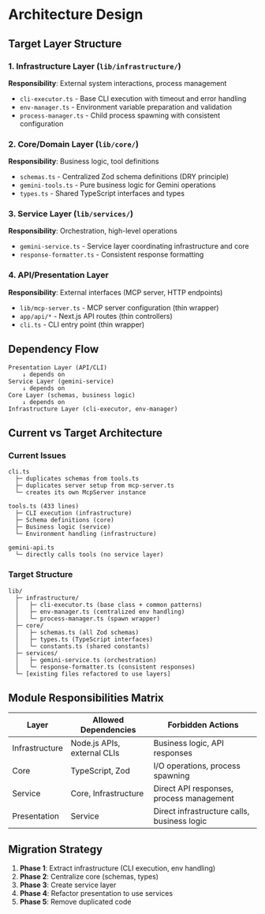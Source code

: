 # Architecture Design

## Target Layer Structure

### 1. Infrastructure Layer (`lib/infrastructure/`)

**Responsibility**: External system interactions, process management

- `cli-executor.ts` - Base CLI execution with timeout and error handling
- `env-manager.ts` - Environment variable preparation and validation
- `process-manager.ts` - Child process spawning with consistent configuration

### 2. Core/Domain Layer (`lib/core/`)

**Responsibility**: Business logic, tool definitions

- `schemas.ts` - Centralized Zod schema definitions (DRY principle)
- `gemini-tools.ts` - Pure business logic for Gemini operations
- `types.ts` - Shared TypeScript interfaces and types

### 3. Service Layer (`lib/services/`)

**Responsibility**: Orchestration, high-level operations

- `gemini-service.ts` - Service layer coordinating infrastructure and core
- `response-formatter.ts` - Consistent response formatting

### 4. API/Presentation Layer

**Responsibility**: External interfaces (MCP server, HTTP endpoints)

- `lib/mcp-server.ts` - MCP server configuration (thin wrapper)
- `app/api/*` - Next.js API routes (thin controllers)
- `cli.ts` - CLI entry point (thin wrapper)

## Dependency Flow

```
Presentation Layer (API/CLI)
    ↓ depends on
Service Layer (gemini-service)
    ↓ depends on
Core Layer (schemas, business logic)
    ↓ depends on
Infrastructure Layer (cli-executor, env-manager)
```

## Current vs Target Architecture

### Current Issues

```
cli.ts
  ├─ duplicates schemas from tools.ts
  ├─ duplicates server setup from mcp-server.ts
  └─ creates its own McpServer instance

tools.ts (433 lines)
  ├─ CLI execution (infrastructure)
  ├─ Schema definitions (core)
  ├─ Business logic (service)
  └─ Environment handling (infrastructure)

gemini-api.ts
  └─ directly calls tools (no service layer)
```

### Target Structure

```
lib/
  ├─ infrastructure/
  │   ├─ cli-executor.ts (base class + common patterns)
  │   ├─ env-manager.ts (centralized env handling)
  │   └─ process-manager.ts (spawn wrapper)
  ├─ core/
  │   ├─ schemas.ts (all Zod schemas)
  │   ├─ types.ts (TypeScript interfaces)
  │   └─ constants.ts (shared constants)
  ├─ services/
  │   ├─ gemini-service.ts (orchestration)
  │   └─ response-formatter.ts (consistent responses)
  └─ [existing files refactored to use layers]
```

## Module Responsibilities Matrix

| Layer | Allowed Dependencies | Forbidden Actions |
|-------|---------------------|-------------------|
| Infrastructure | Node.js APIs, external CLIs | Business logic, API responses |
| Core | TypeScript, Zod | I/O operations, process spawning |
| Service | Core, Infrastructure | Direct API responses, process management |
| Presentation | Service | Direct infrastructure calls, business logic |

## Migration Strategy

1. **Phase 1**: Extract infrastructure (CLI execution, env handling)
2. **Phase 2**: Centralize core (schemas, types)
3. **Phase 3**: Create service layer
4. **Phase 4**: Refactor presentation to use services
5. **Phase 5**: Remove duplicated code
